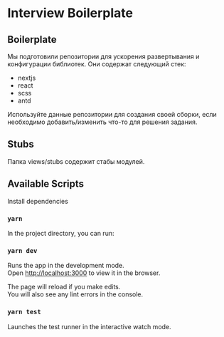 # Interview Boilerplate

## Boilerplate

Мы подготовили репозитории для ускорения развертывания и конфигурации библиотек. Они содержат следующий стек:
- nextjs
- react
- scss
- antd

Используйте данные репозитории для создания своей сборки, если необходимо добавить/изменить что-то для решения задания.

## Stubs

Папка views/stubs содержит стабы модулей.

## Available Scripts

Install dependencies

### `yarn`

In the project directory, you can run:

### `yarn dev`

Runs the app in the development mode.\
Open [http://localhost:3000](http://localhost:3000) to view it in the browser.

The page will reload if you make edits.\
You will also see any lint errors in the console.

### `yarn test`

Launches the test runner in the interactive watch mode.
